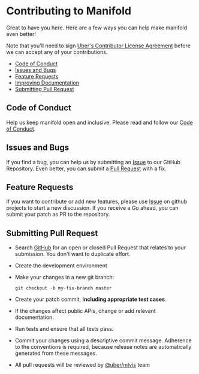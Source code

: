 # Contributing to Manifold

Great to have you here. Here are a few ways you can help make manifold even better!

Note that you'll need to sign [Uber's Contributor License Agreement][cla]
before we can accept any of your contributions.

* [Code of Conduct](#coc)
* [Issues and Bugs](#issue)
* [Feature Requests](#feature)
* [Improving Documentation](#docs)
* [Submitting Pull Request](#submit-pr)

## <a name="coc"></a> Code of Conduct
Help us keep manifold open and inclusive. Please read and follow our [Code of Conduct](./CODE_OF_CONDUCT.md).

## <a name="issue"></a> Issues and Bugs
If you find a bug, you can help us by submitting an [Issue][git-iss] to our GitHub Repository. Even better, you can submit a [Pull Request][git-pr] with a fix.

## <a name="feature"></a> Feature Requests

If you want to contribute or add new features, please use [Issue][git-iss] on github projects to start a new discussion. If you receive a Go ahead, you can submit your patch as PR to the repository.

## <a name="submit-pr"></a> Submitting Pull Request

* Search [GitHub][git-pr] for an open or closed Pull Request
  that relates to your submission. You don't want to duplicate effort.
* Create the development environment
* Make your changes in a new git branch:

    ```shell
    git checkout -b my-fix-branch master
    ```

* Create your patch commit, **including appropriate test cases**.
* If the changes affect public APIs, change or add relevant documentation.
* Run tests and ensure that all tests pass.
* Commit your changes using a descriptive commit message. Adherence to the conventions is required, because release notes are automatically generated from these messages.
* All pull requests will be reviewed by [@uber/mlvis](https://github.com/orgs/uber/teams/mlvis) team

[cla]: https://cla-assistant.io/uber/manifold
[github]: https://github.com/uber/manifold
[git-iss]: https://github.com/uber/manifold/issues
[git-pr]: https://github.com/uber/manifold/pulls
[api-docs]: https://github.com/uber/manifold/tree/master/docs
